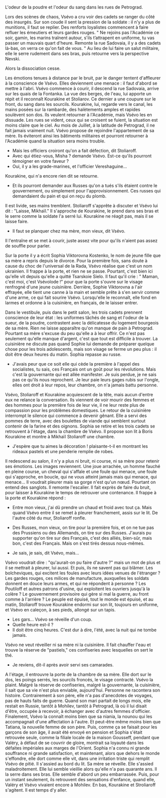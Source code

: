 L'odeur de la poudre et l'odeur du sang dans les rues de Petrograd. 

Lors des scènes de chaos, Vsévo a cru voir des cadets se ranger du côté des insurgés. Sur son coude il sent la pression de la soldate : il n'y a plus de munitions, il faut se replier. Des renforts loyalistes commencent à faire refluer les émeutiers et leurs gardes rouges. 
" Ne rejoins pas l'Académie ce soir, gamin, les marins traînent autour, s'ils t’attrapent en uniforme, tu vas passer un mauvais quart d'heure. Remonte la rue Sadovaia, il y a des cadets là-bas, on verra ce qu'on fait de vous. " Au lieu de lui faire un salut militaire, elle le serre rudement dans ses bras, puis retourne vers la perspective Nevski. 

Alors la dissociation cesse. 

Les émotions tenues à distance par le bruit, par le danger tentent d'affleurer à la conscience de Vsévo. Elles deviennent une menace : il faut d'abord se mettre à l'abri. Vsévo commence à courir, il descend la rue Sadovaia, arrive sur les quais de la Fontanka. La vue des berges, de l'eau, lui apporte un répit et il reconnaît Kourakine et Stoliarov. Ce dernier a une coupure sur le front, du sang dans les sourcils. Kourakine, lui, regarde vers le canal, les mains posées sur la rambarde, des halètements amples et rapides soulèvent son dos. Ils veulent retourner à l'Académie, mais Vsévo les en dissuade. 
Les rues se vident, ceux qui se croisent se fuient, la situation est moins claire que le ciel. Au mois de Juillet, à la latitude de Petrograd, il ne fait jamais vraiment nuit. Vsévo propose de rejoindre l'appartement de sa mère. Ils éviteront ainsi les bâtiments militaires et pourront retourner à l'Académie quand la situation sera moins trouble. 

- Mais les officiers croiront qu'on a fait défection, dit Stoliaroff. 
- Avec qui étiez-vous, Misha ? demande Vsévo. Est-ce qu'ils pourront témoigner en votre faveur ? 
- Oui, il y a les grade-marines, et l'officier Vereshaguine...

Kourakine, qui n'a encore rien dit se retourne. 

- Et ils pourront demander aux Russes qu'on a tués s'ils étaient contre le gouvernement, ou simplement pour l'approvisionnement. Ces russes qui demandaient du pain et qui on reçu du plomb. 

 Il est livide, ses mains tremblent. Stoliaroff s'apprête à discuter et Vsévo lui dit : "Laisse, Mikhaïl." Il s'approche de Kourakine, le prend dans ses bras et le serre comme la soldate l'a serré lui. Kourakine ne réagit pas, mais il se laisse faire. 
 
 - Il faut se planquer chez ma mère, mon vieux, dit Vsévo. 

Il l'entraîne et se met à courir, juste assez vite pour qu'ils n'aient pas assez de souffle pour parler. 

Sur la porte il y a écrit Sophia Viktorovna Kostenko, le nom de jeune fille que sa mère a repris depuis le divorce. Pour la première fois, sans doute à cause du choc de l'universal de la Rada, Vsévo réalise que c'est un nom ukrainien. Il frappe à la porte, et rien ne se passe. Pourtant, c'est bien ici qu'elle vit depuis qu'elle a quitté Tsarskoie Sielo. Il faut qu'il crie : " Maman, c'est moi, c'est Vsévolode !" pour que la porte s'ouvre sur le visage renfrogné d'une jeune cuisinière. Derrière, Sophie Viktorovna a l'air effrayée, elle tient une canne à la main et semble prête à s'en servir comme d'une arme, ce qui fait sourire Vsévo. Lorsqu'elle le reconnaît, elle fond en larmes et ordonne à la cuisinière, en français, de le laisser entrer. 

Dans le vestibule, puis dans le petit salon, les trois cadets prennent conscience de leur état : les uniformes tâchés de sang et l'odeur de la sueur, de la poudre, contrastent avec la délicatesse du logement bourgeois de sa mère. Rien ne laisse apparaître qu'on manque de pain à Petrograd. Pourtant sa mère s'excuse du peu qu'elle a à leur offrir. Ce n'est pas seulement qu'elle manque d'argent, c'est que tout est difficile à trouver. 
La cuisinière ne discute pas quand Sophie lui demande de préparer quelque chose pour les trois adolescents, mais son visage se ferme un peu plus : il doit être deux heures du matin. Sophia repasse au russe. 
- J'avais peur que ce soit elle qui cède la première à l'appel des socialistes, tu sais, ces Français ont un goût pour les révolutions. Mais c'est la gouvernante qui est allée manifester. Je suis perdue, je ne sais pas ce qu'ils nous reprochent. Je leur paie leurs gages rubis sur l'ongle, elles ont droit à leur repos, leur chambre, on n'a jamais battu personne. 

Vsévo, Stoliaroff et Kourakine acquiescent de la tête, mais aucun d'entre eux ne relance la conversation. Ils viennent de voir mourir des femmes et des hommes pour la première fois de leur vie, il ne leur reste plus de compassion pour les problèmes domestiques.
Le retour de la cuisinière interrompt le silence qui commence à devenir gênant. 
Elle a servi des pommes de terre, avec des boulettes de viande qui semblent surtout contenir de la farine et des oignons. Sophia se retire et les trois cadets se retrouvent à l'étage, dans la chambre de Vsévo. Il propose son lit à Boris Kourakine et montre à Mikhaïl Stoliaroff une chambre. 
- J'espère que tu aimes la décoration ! plaisante-t-il en montrant les rideaux pastels et une penderie remplie de robes. 

Il redescend au salon, il n'y a plus ni bruit, ni course, ni sa mère pour retenir ses émotions. Les images reviennent. Une joue arrachée, un homme fauché en pleine course, un cheval qui s'affale et une foule qui menace, une foule qui s'approche, en boucle, qui ne vous atteint jamais mais qui menace, qui menace... Il voudrait pleurer mais sa gorge n'est qu'un nœud. Pourtant on entend des sanglots. Il remonte l'escalier. Il fait exprès de faire du bruit, pour laisser à Kourakine le temps de retrouver une contenance. Il frappe à la porte et Kourakine répond : 
- Entre mon vieux, j'ai dû prendre un chaud et froid avec tout ça. 
Mais quand Vsévo entre il se remet à pleurer franchement, assis sur le lit. De l'autre côté du mur, Stoliaroff ronfle.

- Des Russes, mon vieux, on tire pour la première fois, et on ne tue pas des Prussiens ou des Allemands, on tire sur des Russes. J'aurais pu supporter qu'on tire sur des Français, c'est des alliés, bien-sûr, mais bon, c'est des Français.  Mais on s'est tirés dessus nous-mêmes. 
- Je sais, je sais, dit Vsévo, mais...

Vsévo voudrait dire : "qu'aurait-on pu faire d'autre ?" mais un mot de plus et il se mettrait à pleurer, lui aussi. Et puis, ils ne savent pas qui blâmer. Les bolcheviques, qui excitent les foules avec leurs idées venues de l'étranger ? Les gardes rouges, ces milices de manufacture, auxquelles les soldats donnent en douce leurs armes, et qui ne répondent à personne ? Les Poutiloff et autres patrons d'usine, qui exploitent les ouvriers jusqu'à la colère ? Le gouvernement provisoire qui gère si mal la guerre, au front comme à l'arrière ?
Le peuple est épuisé, tout le monde est épuisé, et au matin, Stoliaroff trouve Kourakine endormi sur son lit, toujours en uniforme, et Vsévo en caleçon, à ses pieds, allongé sur un tapis. 

- Les gars...
Vsévo se réveille d'un coup. 
- Quelle heure est-il ? 
- Il doit être cinq heures. 
C'est dur à dire, l'été, avec la nuit qui ne tombe jamais. 

Vsévo ne veut réveiller ni sa mère ni la cuisinière. Il fait chauffer l'eau et trouve la réserve de "pastiels," ces confiseries avec lesquelles on sert le thé. 

- Je reviens, dit-il après avoir servi ses camarades. 

A l'étage, il entrouvre la porte de la chambre de sa mère. Elle dort sur le dos, les poings serrés, les sourcils froncés, le visage contracté. Vsévo la plaint. Malgré la réserve de confiseries, malgré la gouvernante, la cuisinière, il sait que sa vie n'est plus enviable, aujourd'hui. Personne ne racontera son histoire. Contrairement à son père, elle n'a pas d'anecdotes de voyages, pas de hauts faits de guerre. Quand son mari partait de longs mois, elle restait en Russie, tantôt à Mohilev, tantôt à Petrograd, là où il lui disait d'être, occupée à recevoir, à échanger avec d'autres femmes d'officier. Finalement, Vsévo la connaît moins bien que sa niania, la nounou qui les accompagnait d'une affectation à l'autre. Et peut-être même moins bien que Tatiana, la nouvelle femme de son père.  Puis, comme ça se faisait pour les garçons de son âge, il avait été envoyé en pension et Sophia s'était retrouvée seule, comme la filiale locale de la maison Gousseff, pendant que Valéry, à défaut de se couvrir de gloire, montrait sa loyauté dans les défaites impériales aux marges de l'Orient. 
Sophia n'a connu ni grande souffrance ni grande satisfaction, et maintenant, alors que dehors le monde s'effondre, elle dort comme elle vit, dans une irritation triste qui remplit Vsévo de pitié. Il s'assied au bord du lit. Sa mère se réveille. Elle s'assied maladroitement. Elle lui semble vieillie alors qu'elle n'a pas quarante ans. Il la serre dans ses bras. Elle semble d'abord un peu embarrassée. Puis, pour un instant seulement, ils retrouvent des sensations d'enfance, quand elle, Valéry et Vsévo vivaient encore à Mohilev. En bas, Kourakine et Stroliaroff s'agitent. Il est temps d'y aller. 
